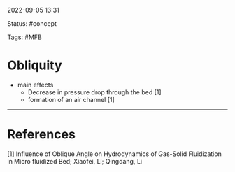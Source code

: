 
 2022-09-05  13:31

Status: #concept 

Tags: #MFB 

# Obliquity
* main effects
	* Decrease in pressure drop through the bed [1]
	* formation of an air channel [1]








---
# References
[1]  Influence of Oblique Angle on Hydrodynamics of Gas-Solid Fluidization in Micro fluidized Bed; Xiaofei, Li; Qingdang, Li




